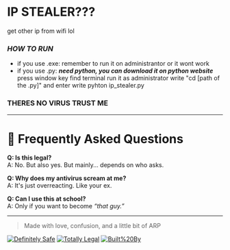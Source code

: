 # IP STEALER???
get other ip from wifi lol
### ***HOW TO RUN***
- if you use .exe:
  remember to run it on administrantor or it wont work
- if you use .py:
  ***need python, you can download it on python website***
  press window key
  find terminal
  run it as administrator
  write "cd [path of the .py]" and enter
  write pyhton ip_stealer.py
### THERES NO VIRUS TRUST ME 
---

# 💭 Frequently Asked Questions

**Q: Is this legal?**  
A: No. But also yes. But mainly... depends on who asks.

**Q: Why does my antivirus scream at me?**  
A: It's just overreacting. Like your ex.

**Q: Can I use this at school?**  
A: Only if you want to become *“that guy.”*

---

> Made with love, confusion, and a little bit of ARP

[![Definitely Safe](https://img.shields.io/badge/Safe-Definitely-green)]()
[![Totally Legal](https://img.shields.io/badge/Legal-Totally-brightgreen)]()
[![Built%20By](https://img.shields.io/badge/built%20by-thismfstrytobemrrobot-blue)]()
